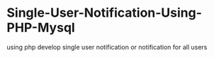 # Single-User-Notification-Using-PHP-Mysql
using php develop single user notification or notification for all users
